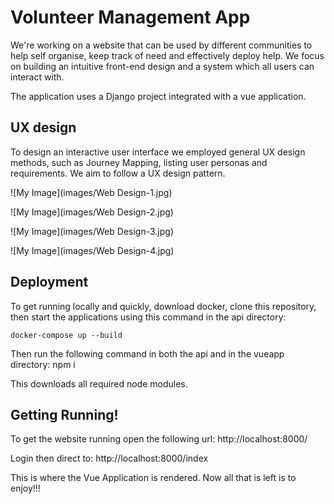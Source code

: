 # Volunteer Management App

We're working on a website that can be used by different communities to help self organise, keep track of need and effectively deploy help. We focus on building an intuitive front-end design and a system which all users can interact with.

The application uses a Django project integrated with a vue application.

## UX design
To design an interactive user interface we employed general UX design methods, such as Journey Mapping, listing user personas and requirements. We aim to follow a UX design pattern.

![My Image](images/Web Design-1.jpg)

![My Image](images/Web Design-2.jpg)

![My Image](images/Web Design-3.jpg)

![My Image](images/Web Design-4.jpg)

## Deployment

To get running locally and quickly, download docker, clone this repository, then start the applications using this command in the api directory:

    docker-compose up --build

Then run the following command in both the api and in the vueapp directory:
    npm i

This downloads all required node modules.

## Getting Running!

To get the website running open the following url:
    http://localhost:8000/

Login then direct to:
    http://localhost:8000/index

This is where the Vue Application is rendered. Now all that is left is to enjoy!!!


